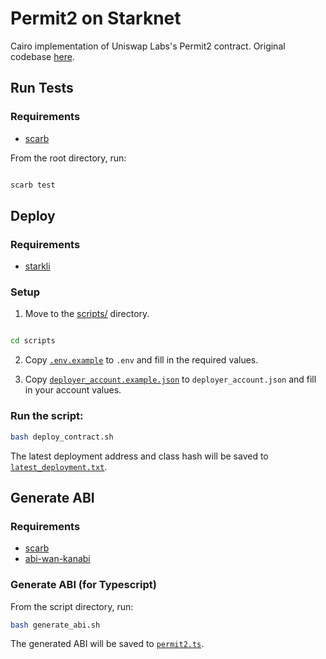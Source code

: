 # Permit2 on Starknet

Cairo implementation of Uniswap Labs's Permit2 contract. Original codebase [here](https://github.com/Uniswap/permit2).

## Run Tests

### Requirements

- [scarb](https://docs.swmansion.com/scarb/)

From the root directory, run:

```bash

scarb test
```

## Deploy

### Requirements

- [starkli](https://github.com/xJonathanLEI/starkli)

### Setup

1. Move to the [scripts/](./scripts) directory.

```bash

cd scripts
```

2. Copy [`.env.example`](./.env.example) to `.env` and fill in the required values.

3) Copy [`deployer_account.example.json`](./scripts/accounts/deployer_account.example.json) to `deployer_account.json` and fill in your account values.

### Run the script:

```bash
bash deploy_contract.sh
```

The latest deployment address and class hash will be saved to [`latest_deployment.txt`](./scripts/latest_deployment.txt).

## Generate ABI

### Requirements

- [scarb](https://docs.swmansion.com/scarb/)
- [abi-wan-kanabi](https://www.npmjs.com/package/abi-wan-kanabi)

### Generate ABI (for Typescript)

From the script directory, run:

```bash
bash generate_abi.sh
```

The generated ABI will be saved to [`permit2.ts`](./abi/permit2.ts).
